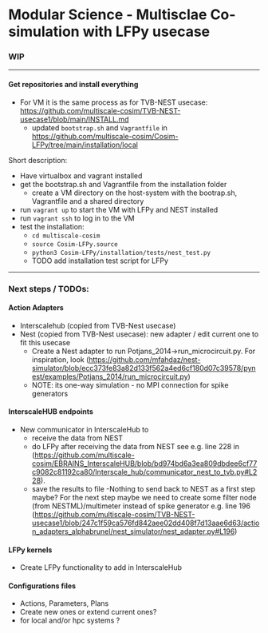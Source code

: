 # Modular Science - Multisclae Co-simulation with LFPy usecase
### WIP
---
#### Get repositories and install everything
  - For VM it is the same process as for TVB-NEST usecase: https://github.com/multiscale-cosim/TVB-NEST-usecase1/blob/main/INSTALL.md
      - updated `bootstrap.sh` and `Vagrantfile` in https://github.com/multiscale-cosim/Cosim-LFPy/tree/main/installation/local

Short description:
  - Have virtualbox and vagrant installed
  - get the bootstrap.sh and Vagrantfile from the installation folder
    - create a VM directory on the host-system with the bootrap.sh, Vagrantfile and a shared directory
  - run `vagrant up` to start the VM with LFPy and NEST installed
  - run `vagrant ssh` to log in to the VM
  - test the installation:
    - `cd multiscale-cosim`
    - `source Cosim-LFPy.source`
    - `python3 Cosim-LFPy/installation/tests/nest_test.py`
    - TODO add installation test script for LFPy

---
### Next steps / TODOs:
#### Action Adapters
  - Interscalehub (copied from TVB-Nest usecase)
  - Nest (copied from TVB-Nest usecase): new adapter / edit current one to fit this usecase
     - Create a Nest adapter to run Potjans_2014->run_microcircuit.py. For inspiration, look (https://github.com/mfahdaz/nest-simulator/blob/ecc373fe83a82d133f562a4ed6cf180d07c39578/pynest/examples/Potjans_2014/run_microcircuit.py)
     - NOTE: its one-way simulation - no MPI connection for spike generators
#### InterscaleHUB endpoints
  - New communicator in InterscaleHub to
     - receive the data from NEST
     - do LFPy after receiving the data from NEST see e.g. line 228 in (https://github.com/multiscale-cosim/EBRAINS_InterscaleHUB/blob/bd974bd6a3ea809dbdee6cf77c9082c81192ca80/Interscale_hub/communicator_nest_to_tvb.py#L228).
     - save the results to file
  -Nothing to send back to NEST as a first step maybe? For the next step maybe we need to create some filter node (from NESTML)/multimeter instead of spike generator e.g.  line 196 (https://github.com/multiscale-cosim/TVB-NEST-usecase1/blob/247c1f59ca576fd842aee02dd408f7d13aae6d63/action_adapters_alphabrunel/nest_simulator/nest_adapter.py#L196)

#### LFPy kernels
  - Create LFPy functionality to add in InterscaleHub
#### Configurations files
  - Actions, Parameters, Plans
  - Create new ones or extend current ones?
  - for local and/or hpc systems ?
